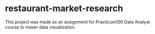 # restaurant-market-research
This project was made as an assignment for Practicum100 Data Analyst course to maser data visualization.
